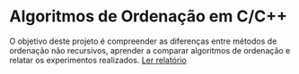 # Algoritmos de Ordenação em C/C++

O objetivo deste projeto é compreender as diferenças entre métodos de ordenação não recursivos, aprender a comparar
algoritmos de ordenação e relatar os experimentos realizados.
[Ler relatório](https://www.overleaf.com/read/ggczzxkbfnmb#f2de2b)

